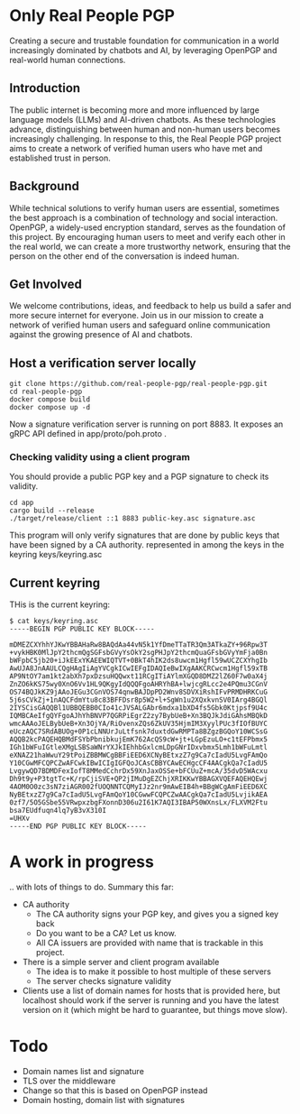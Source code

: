 # Only Real People PGP

Creating a secure and trustable foundation for communication in a world increasingly dominated by chatbots and AI, by leveraging OpenPGP and real-world human connections.

## Introduction

The public internet is becoming more and more influenced by large language models (LLMs) and AI-driven chatbots. As these technologies advance, distinguishing between human and non-human users becomes increasingly challenging. In response to this, the Real People PGP project aims to create a network of verified human users who have met and established trust in person.

## Background

While technical solutions to verify human users are essential, sometimes the best approach is a combination of technology and social interaction. OpenPGP, a widely-used encryption standard, serves as the foundation of this project. By encouraging human users to meet and verify each other in the real world, we can create a more trustworthy network, ensuring that the person on the other end of the conversation is indeed human.

## Get Involved

We welcome contributions, ideas, and feedback to help us build a safer and more secure internet for everyone. Join us in our mission to create a network of verified human users and safeguard online communication against the growing presence of AI and chatbots.

## Host a verification server locally

```
git clone https://github.com/real-people-pgp/real-people-pgp.git
cd real-people-pgp
docker compose build
docker compose up -d
```

Now a signature verification server is running on port 8883.
It exposes an gRPC API defined in app/proto/poh.proto .

### Checking validity using a client program

You should provide a public PGP key and a PGP signature to check
its validity. 

```
cd app
cargo build --release
./target/release/client ::1 8883 public-key.asc signature.asc 
```

This program will only verify signatures that are done by public keys
that have been signed by a CA authority. represented in among the 
keys in the keyring keys/keyring.asc

## Current keyring

THis is the current keyring:

```
$ cat keys/keyring.asc 
-----BEGIN PGP PUBLIC KEY BLOCK-----

mDMEZCXYhhYJKwYBBAHaRw8BAQdAa44vN5k1YfDmeTTaTR3Qm3ATkaZY+96Rpw3T
+vykHBK0MlJpY2thcmQgSGFsbGVyYsOkY2sgPHJpY2thcmQuaGFsbGVyYmFja0Bn
bWFpbC5jb20+iJkEExYKAEEWIQTVT+0BkT4hIK2ds8uwcm1Hgfl59wUCZCXYhgIb
AwUJA8JnAAULCQgHAgIiAgYVCgkICwIEFgIDAQIeBwIXgAAKCRCwcm1Hgfl59xTB
AP9NtOY7am1kt2abXh7pxDzsuHQQwxt11RCgITiAYlmXGQD8DMZ2lZ60F7w0aX4j
ZnZO6kKS75wy0XnO6Vv1HL9QKgyIdQQQFgoAHRYhBA+lwjcgRLcc2e4PQmu3CGnV
OS74BQJkKZ9jAAoJEGu3CGnVOS74qnwBAJDpPD2Wnv8SDVXiRshIFvPRMDHRKCuG
5j6sCVkZj+1nAQCFdmYtu8c83BFFDsr8p5W2+l+SgWn1u2XQxkvnSV0IArg4BGQl
2IYSCisGAQQBl1UBBQEBB0CIo41cJVSALGAbr6mdxa1bXD4fs5Gbk0Ktjpsf9U4c
IQMBCAeIfgQYFgoAJhYhBNVP7QGRPiEgrZ2zy7BybUeB+Xn3BQJkJdiGAhsMBQkD
wmcAAAoJELBybUeB+Xn3OjYA/RiOvenxZQs6ZkUV35HjmIM3XyylPUc3fIOfBUYC
eUczAQC7SRdABUOg+0P1cLNNUrJuLtfsnk7duxtdGwRMPTa8BZgzBGQoY10WCSsG
AQQB2kcPAQEHQBMdFSYbPbnibkujEmK762AcQS9cW+jt+LGpEzuLO+c1tEFPbmx5
IGh1bWFuIGtleXMgLSBSaWNrYXJkIEhhbGxlcmLDpGNrIDxvbmx5Lmh1bWFuLmtl
eXNAZ21haWwuY29tPoiZBBMWCgBBFiEED6XCNyBEtxzZ7g9Ca7cIadU5LvgFAmQo
Y10CGwMFCQPCZwAFCwkIBwICIgIGFQoJCAsCBBYCAwECHgcCF4AACgkQa7cIadU5
LvgywQD7BDMDFexIofT8MMedCchrDx59XnJaxOSSe+bFCUuZ+mcA/35dvD5WAcxu
Dh9t9y+P3tgtTc+K/rpCjiSVE+QP2jIMuDgEZChjXRIKKwYBBAGXVQEFAQEHQEwj
4AOM0O0zc3sN7ziAGR002fUOQNNTCQMyIJz2nr9mAwEIB4h+BBgWCgAmFiEED6XC
NyBEtxzZ7g9Ca7cIadU5LvgFAmQoY10CGwwFCQPCZwAACgkQa7cIadU5LvjikAEA
0zf7/5O5GSbe55VRwpxzbgFXonnD306u2I61K7AQI3IBAP50WXnsLx/FLXVM2Ftu
bsa7EUdfuqn4lq7yB3vX310I
=UHXv
-----END PGP PUBLIC KEY BLOCK-----
```

# A work in progress

.. with lots of things to do.
Summary this far:

* CA authority
  * The CA authority signs your PGP key, and gives you a signed key back
  * Do you want to be a CA? Let us know.
  * All CA issuers are provided with name that is trackable in this project.
* There is a simple server and client program available
  * The idea is to make it possible to host multiple of these servers
  * The server checks signature validity
* Clients use a list of domain names for hosts that is provided here, but localhost should work if the server is running and you have the latest version on it (which might be hard to guarantee, but things move slow).

# Todo

* Domain names list and signature
* TLS over the middleware
* Change so that this is based on OpenPGP instead
* Domain hosting, domain list with signatures


